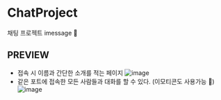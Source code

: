 # ChatProject
채팅 프로젝트 imessage 💬

## PREVIEW
- 접속 시 이름과 간단한 소개를 적는 페이지
![image](https://user-images.githubusercontent.com/42020919/65294039-44f61280-db98-11e9-9f49-65bfd58b55c1.png)
- 같은 포트에 접속한 모든 사람들과 대화를 할 수 있다. (이모티콘도 사용가능 👏)
![image](https://user-images.githubusercontent.com/42020919/65294117-92727f80-db98-11e9-921f-e7a54eeefc1b.png)


